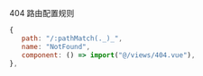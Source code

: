 404 路由配置规则

```js
{
   path: "/:pathMatch(._)_",
   name: "NotFound",
   component: () => import("@/views/404.vue"),
},

```
